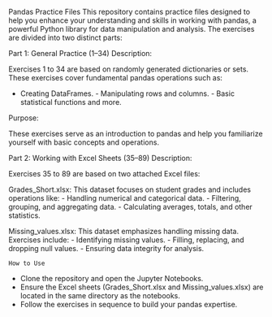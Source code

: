 Pandas Practice Files
This repository contains practice files designed to help you enhance your understanding and skills in working with pandas, a powerful Python library for data manipulation and analysis. The exercises are divided into two distinct parts:
  
  Part 1: General Practice (1–34)
  Description:

  Exercises 1 to 34 are based on randomly generated dictionaries or sets. These exercises cover fundamental pandas operations such as:
   -  Creating DataFrames.
    - Manipulating rows and columns.
    - Basic statistical functions and more.

Purpose:

  These exercises serve as an introduction to pandas and help you familiarize yourself with basic concepts and operations.
  
  Part 2: Working with Excel Sheets (35–89)
  Description:
  
  Exercises 35 to 89 are based on two attached Excel files:
 
  Grades_Short.xlsx:
  This dataset focuses on student grades and includes operations like:
    - Handling numerical and categorical data.
    - Filtering, grouping, and aggregating data.
    - Calculating averages, totals, and other statistics.
  
  Missing_values.xlsx:
  This dataset emphasizes handling missing data. Exercises include:
    - Identifying missing values.
    - Filling, replacing, and dropping null values.
    - Ensuring data integrity for analysis.

    How to Use
   - Clone the repository and open the Jupyter Notebooks.
   - Ensure the Excel sheets (Grades_Short.xlsx and Missing_values.xlsx) are located in the same directory as the notebooks.
   - Follow the exercises in sequence to build your pandas expertise.

